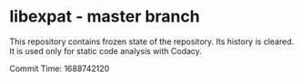 # libexpat - master branch

This repository contains frozen state of the repository.
Its history is cleared. It is used only for static code
analysis with Codacy.

Commit Time: 1688742120
